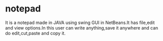 # notepad
It is a notepad made in JAVA using swing GUI in NetBeans.It has file,edit and view options.In this user can write anything,save it anywhere and can do edit,cut,paste and copy it.
